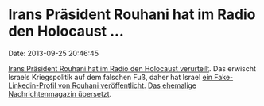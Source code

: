 Irans Präsident Rouhani hat im Radio den Holocaust \...
=======================================================

Date: 2013-09-25 20:46:45

[Irans Präsident Rouhani hat im Radio den Holocaust
verurteilt](http://www.theguardian.com/world/2013/sep/25/iran-rouhani-recognises-holocaust).
Das erwischt Israels Kriegspolitik auf dem falschen Fuß, daher hat
Israel [ein Fake-Linkedin-Profil von Rouhani
veröffentlicht](http://www.israelemb.org/washington/NewsAndEvents/news2013/Rouhani_LinkedIn.jpg).
[Das ehemalige Nachrichtenmagazin
übersetzt](http://spiegel.de/article.do?id=924408).
